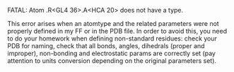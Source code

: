 FATAL: Atom .R<GL4 36>.A<HCA 20> does not have a type.

This error arises when an atomtype and the related parameters were not properly defined in my FF or in the PDB file. In order to avoid this, you need to do your homework when defining non-standard residues: check your PDB for naming, check that all bonds, angles, dihedrals (proper and improper), non-bonding and electrostatic params are correctly set (pay attention to units conversion depending on the original parameters set).